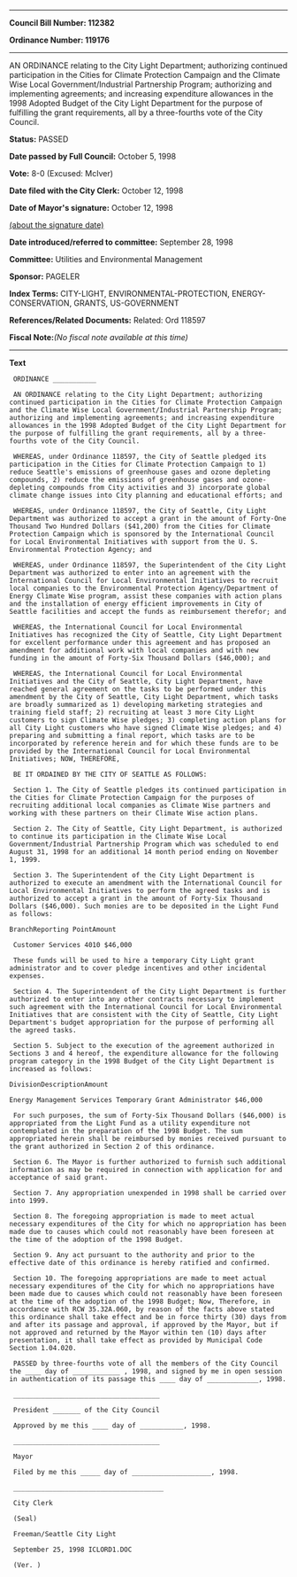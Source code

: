 

********

**Council Bill Number: 112382**
   
**Ordinance Number: 119176**
********

 AN ORDINANCE relating to the City Light Department; authorizing continued participation in the Cities for Climate Protection Campaign and the Climate Wise Local Government/Industrial Partnership Program; authorizing and implementing agreements; and increasing expenditure allowances in the 1998 Adopted Budget of the City Light Department for the purpose of fulfilling the grant requirements, all by a three-fourths vote of the City Council.

**Status:** PASSED
   
**Date passed by Full Council:** October 5, 1998
   
**Vote:** 8-0 (Excused: McIver)
   
**Date filed with the City Clerk:** October 12, 1998
   
**Date of Mayor's signature:** October 12, 1998
   
[(about the signature date)](/~public/approvaldate.htm)
   
   
   
**Date introduced/referred to committee:** September 28, 1998
   
**Committee:** Utilities and Environmental Management
   
**Sponsor:** PAGELER
   
   
**Index Terms:** CITY-LIGHT, ENVIRONMENTAL-PROTECTION, ENERGY-CONSERVATION, GRANTS, US-GOVERNMENT

**References/Related Documents:** Related: Ord 118597

**Fiscal Note:**_(No fiscal note available at this time)_

********

**Text**
   
```
 ORDINANCE ___________

 AN ORDINANCE relating to the City Light Department; authorizing continued participation in the Cities for Climate Protection Campaign and the Climate Wise Local Government/Industrial Partnership Program; authorizing and implementing agreements; and increasing expenditure allowances in the 1998 Adopted Budget of the City Light Department for the purpose of fulfilling the grant requirements, all by a three- fourths vote of the City Council.

 WHEREAS, under Ordinance 118597, the City of Seattle pledged its participation in the Cities for Climate Protection Campaign to 1) reduce Seattle's emissions of greenhouse gases and ozone depleting compounds, 2) reduce the emissions of greenhouse gases and ozone- depleting compounds from City activities and 3) incorporate global climate change issues into City planning and educational efforts; and

 WHEREAS, under Ordinance 118597, the City of Seattle, City Light Department was authorized to accept a grant in the amount of Forty-One Thousand Two Hundred Dollars ($41,200) from the Cities for Climate Protection Campaign which is sponsored by the International Council for Local Environmental Initiatives with support from the U. S. Environmental Protection Agency; and

 WHEREAS, under Ordinance 118597, the Superintendent of the City Light Department was authorized to enter into an agreement with the International Council for Local Environmental Initiatives to recruit local companies to the Environmental Protection Agency/Department of Energy Climate Wise program, assist these companies with action plans and the installation of energy efficient improvements in City of Seattle facilities and accept the funds as reimbursement therefor; and

 WHEREAS, the International Council for Local Environmental Initiatives has recognized the City of Seattle, City Light Department for excellent performance under this agreement and has proposed an amendment for additional work with local companies and with new funding in the amount of Forty-Six Thousand Dollars ($46,000); and

 WHEREAS, the International Council for Local Environmental Initiatives and the City of Seattle, City Light Department, have reached general agreement on the tasks to be performed under this amendment by the City of Seattle, City Light Department, which tasks are broadly summarized as 1) developing marketing strategies and training field staff; 2) recruiting at least 3 more City Light customers to sign Climate Wise pledges; 3) completing action plans for all City Light customers who have signed Climate Wise pledges; and 4) preparing and submitting a final report, which tasks are to be incorporated by reference herein and for which these funds are to be provided by the International Council for Local Environmental Initiatives; NOW, THEREFORE,

 BE IT ORDAINED BY THE CITY OF SEATTLE AS FOLLOWS:

 Section 1. The City of Seattle pledges its continued participation in the Cities for Climate Protection Campaign for the purposes of recruiting additional local companies as Climate Wise partners and working with these partners on their Climate Wise action plans.

 Section 2. The City of Seattle, City Light Department, is authorized to continue its participation in the Climate Wise Local Government/Industrial Partnership Program which was scheduled to end August 31, 1998 for an additional 14 month period ending on November 1, 1999.

 Section 3. The Superintendent of the City Light Department is authorized to execute an amendment with the International Council for Local Environmental Initiatives to perform the agreed tasks and is authorized to accept a grant in the amount of Forty-Six Thousand Dollars ($46,000). Such monies are to be deposited in the Light Fund as follows:

BranchReporting PointAmount

 Customer Services 4010 $46,000

 These funds will be used to hire a temporary City Light grant administrator and to cover pledge incentives and other incidental expenses.

 Section 4. The Superintendent of the City Light Department is further authorized to enter into any other contracts necessary to implement such agreement with the International Council for Local Environmental Initiatives that are consistent with the City of Seattle, City Light Department's budget appropriation for the purpose of performing all the agreed tasks.

 Section 5. Subject to the execution of the agreement authorized in Sections 3 and 4 hereof, the expenditure allowance for the following program category in the 1998 Budget of the City Light Department is increased as follows:

DivisionDescriptionAmount

Energy Management Services Temporary Grant Administrator $46,000

 For such purposes, the sum of Forty-Six Thousand Dollars ($46,000) is appropriated from the Light Fund as a utility expenditure not contemplated in the preparation of the 1998 Budget. The sum appropriated herein shall be reimbursed by monies received pursuant to the grant authorized in Section 2 of this ordinance.

 Section 6. The Mayor is further authorized to furnish such additional information as may be required in connection with application for and acceptance of said grant.

 Section 7. Any appropriation unexpended in 1998 shall be carried over into 1999.

 Section 8. The foregoing appropriation is made to meet actual necessary expenditures of the City for which no appropriation has been made due to causes which could not reasonably have been foreseen at the time of the adoption of the 1998 Budget.

 Section 9. Any act pursuant to the authority and prior to the effective date of this ordinance is hereby ratified and confirmed.

 Section 10. The foregoing appropriations are made to meet actual necessary expenditures of the City for which no appropriations have been made due to causes which could not reasonably have been foreseen at the time of the adoption of the 1998 Budget; Now, Therefore, in accordance with RCW 35.32A.060, by reason of the facts above stated this ordinance shall take effect and be in force thirty (30) days from and after its passage and approval, if approved by the Mayor, but if not approved and returned by the Mayor within ten (10) days after presentation, it shall take effect as provided by Municipal Code Section 1.04.020.

 PASSED by three-fourths vote of all the members of the City Council the ____ day of ____________ , 1998, and signed by me in open session in authentication of its passage this ____ day of _____________, 1998.

 _____________________________________

 President _______ of the City Council

 Approved by me this ____ day of ___________, 1998.

 _____________________________________

 Mayor

 Filed by me this _____ day of ____________________, 1998.

 ______________________________________

 City Clerk

 (Seal)

 Freeman/Seattle City Light

 September 25, 1998 ICLORD1.DOC

 (Ver. )

```
